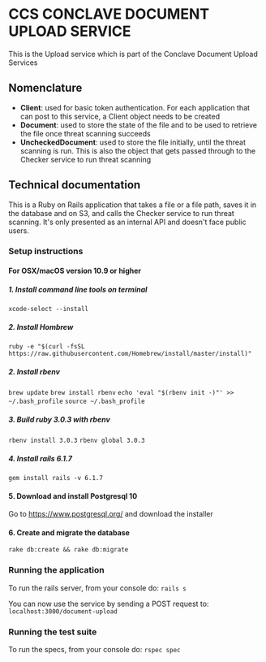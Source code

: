 # CCS CONCLAVE DOCUMENT UPLOAD SERVICE
This is the Upload service which is part of the Conclave Document Upload Services

## Nomenclature

- **Client**: used for basic token authentication. For each application that can post to this service, a Client object needs to be created
- **Document**: used to store the state of the file and to be used to retrieve the file once threat scanning succeeds
- **UncheckedDocument**: used to store the file initially, until the threat scanning is run. This is also the object that gets passed through to the Checker service to run threat scanning

## Technical documentation

This is a Ruby on Rails application that takes a file or a file path, saves it in the database and on S3, and calls the Checker service to run threat scanning. It's only presented as an internal API and doesn't face public users.

### Setup instructions
#### For OSX/macOS version 10.9 or higher

##### 1. Install command line tools on terminal

`xcode-select --install`

##### 2. Install Hombrew

`ruby -e "$(curl -fsSL https://raw.githubusercontent.com/Homebrew/install/master/install)"`

##### 2. Install rbenv

`brew update`
`brew install rbenv`
`echo 'eval "$(rbenv init -)"' >> ~/.bash_profile`
`source ~/.bash_profile`

##### 3. Build ruby 3.0.3 with rbenv

`rbenv install 3.0.3`
`rbenv global 3.0.3`

##### 4. Install rails 6.1.7
`gem install rails -v 6.1.7`

#### 5. Download and install Postgresql 10
Go to https://www.postgresql.org/ and download the installer

#### 6. Create and migrate the database
`rake db:create && rake db:migrate`

### Running the application

To run the rails server, from your console do:
`rails s`

You can now use the service by sending a POST request to: `localhost:3000/document-upload`

### Running the test suite

To run the specs, from your console do:
`rspec spec`
